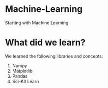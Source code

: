 # Machine-Learning
Starting with Machine Learning

# What did we learn?
We learned the following libraries and concepts:
1. Numpy
2. Matplotlib
3. Pandas
4. Sci-Kit Learn
